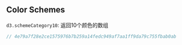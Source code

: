 ## Color Schemes

`d3.schemeCategory10`: 返回10个颜色的数组 
```js
// 4e79a7f28e2ce1575976b7b259a14fedc949af7aa1ff9da79c755fbab0ab
```